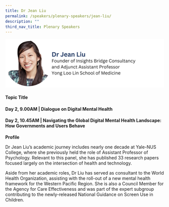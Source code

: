 ```yaml
---
title: Dr Jean Liu
permalink: /speakers/plenary-speakers/jean-liu/
description: ""
third_nav_title: Plenary Speakers
---
```

<div style="display: flex; flex-wrap: wrap;">
  <div style="flex-basis: 100%; max-width: 100%;">
    <img alt="track speakers 1" src="/images/SpeakersPhoto/jeanliuv0.png">
  </div>
	</div>
	
#### Topic Title

#### Day 2, 9.00AM | Dialogue on Digital Mental Health 

#### Day 2, 10.45AM | Navigating the Global Digital Mental Health Landscape: How Governments and Users Behave

**Profile**

Dr Jean Liu’s academic journey includes nearly one decade at Yale-NUS College, where she previously held the role of Assistant Professor of Psychology. Relevant to this panel, she has published 33 research papers focused largely on the intersection of health and technology.

Aside from her academic roles, Dr Liu has served as consultant to the World Health Organization, assisting with the roll-out of a new mental health framework for the Western Pacific Region. She is also a Council Member for the Agency for Care Effectiveness and was part of the expert subgroup contributing to the newly-released National Guidance on Screen Use in Children.